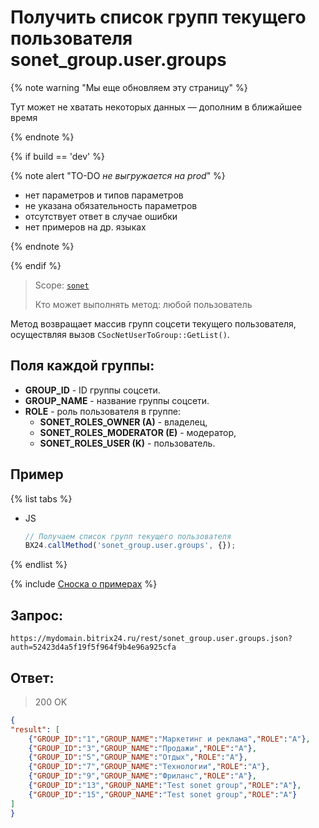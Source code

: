 # Получить список групп текущего пользователя sonet_group.user.groups

{% note warning "Мы еще обновляем эту страницу" %}

Тут может не хватать некоторых данных — дополним в ближайшее время

{% endnote %}

{% if build == 'dev' %}

{% note alert "TO-DO _не выгружается на prod_" %}

- нет параметров и типов параметров
- не указана обязательность параметров
- отсутствует ответ в случае ошибки
- нет примеров на др. языках

{% endnote %}

{% endif %}

> Scope: [`sonet`](../scopes/permissions.md)
>
> Кто может выполнять метод: любой пользователь

Метод возвращает массив групп соцсети текущего пользователя, осуществляя вызов `CSocNetUserToGroup::GetList()`.

## Поля каждой группы:

- **GROUP_ID** - ID группы соцсети.
- **GROUP_NAME** - название группы соцсети.
- **ROLE** - роль пользователя в группе:
  - **SONET_ROLES_OWNER (A)** - владелец,
  - **SONET_ROLES_MODERATOR (E)** - модератор,
  - **SONET_ROLES_USER (K)** - пользователь.

## Пример

{% list tabs %}

- JS

    ```js
    // Получаем список групп текущего пользователя
    BX24.callMethod('sonet_group.user.groups', {});
    ```

{% endlist %}


{% include [Сноска о примерах](../../_includes/examples.md) %}

## Запрос:

```
https://mydomain.bitrix24.ru/rest/sonet_group.user.groups.json?auth=52423d4a5f19f5f964f9b4e96a925cfa
```

## Ответ:

>200 OK

```json
{
"result": [
    {"GROUP_ID":"1","GROUP_NAME":"Маркетинг и реклама","ROLE":"A"},
    {"GROUP_ID":"3","GROUP_NAME":"Продажи","ROLE":"A"},
    {"GROUP_ID":"5","GROUP_NAME":"Отдых","ROLE":"A"},
    {"GROUP_ID":"7","GROUP_NAME":"Технологии","ROLE":"A"},
    {"GROUP_ID":"9","GROUP_NAME":"Фриланс","ROLE":"A"},
    {"GROUP_ID":"13","GROUP_NAME":"Test sonet group","ROLE":"A"},
    {"GROUP_ID":"15","GROUP_NAME":"Test sonet group","ROLE":"A"}
]
}
```